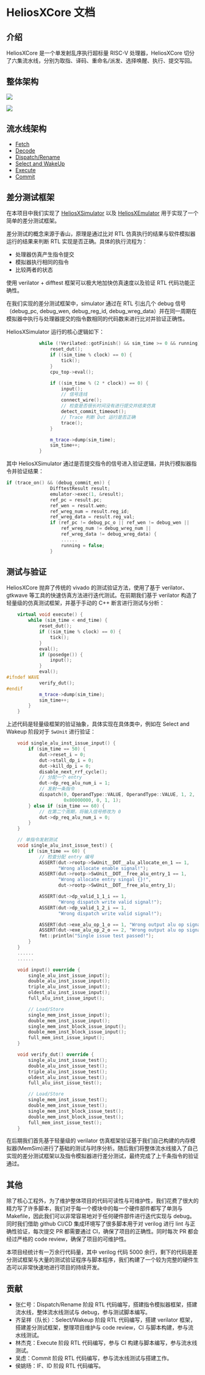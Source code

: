 # HeliosXCore 文档

## 介绍
HeliosXCore 是一个单发射乱序执行超标量 RISC-V 处理器，HeliosXCore 切分了六集流水线，分别为取指、译码、重命名/派发、选择唤醒、执行、提交写回。

## 整体架构

![](HeliosXCore/figures/HeliosXCore.png)

![](HeliosXCore/figures/HeliosXCorePipeline.png)

## 流水线架构
- [Fetch](HeliosXCore/if.md)
- [Decode](HeliosXCore/id.md)
- [Dispatch/Rename](HeliosXCore/dp.md)
- [Select and WakeUp](HeliosXCore/sw.md)
- [Execute](HeliosXCore/ex.md)
- [Commit](HeliosXCore/com.md)

## 差分测试框架
在本项目中我们实现了 [HeliosXSimulator](https://github.com/HeliosXCore/HeliosXSimulator) 以及 [HeliosXEmulator](https://github.com/HeliosXCore/HeliosXEmulator) 用于实现了一个简单的差分测试框架。

差分测试的概念来源于香山，原理是通过比对 RTL 仿真执行的结果与软件模拟器运行的结果来判断 RTL 实现是否正确。具体的执行流程为：
- 处理器仿真产生指令提交
- 模拟器执行相同的指令
- 比较两者的状态

使用 verilator + difftest 框架可以极大地加快仿真速度以及验证 RTL 代码功能正确性。

在我们实现的差分测试框架中，simulator 通过在 RTL 引出几个 debug 信号（debug_pc, debug_wen, debug_reg_id, debug_wreg_data）并在同一周期在模拟器中执行与处理器提交的指令数相同的代码数来进行比对并验证正确性。

HeliosXSimulator 运行的核心逻辑如下：

```cpp
            while (!Verilated::gotFinish() && sim_time >= 0 && running) {
                reset_dut();
                if ((sim_time % clock) == 0) {
                    tick();
                }
                cpu_top->eval();

                if ((sim_time % (2 * clock)) == 0) {
                    input();
                    // 信号连线
                    connect_wire();
                    // 检查是否很长时间没有进行提交并结束仿真
                    detect_commit_timeout();
                    // Trace 判断 Dut 运行是否正确
                    trace();
                }

                m_trace->dump(sim_time);
                sim_time++;
            }
```

其中 HeliosXSimulator 通过是否提交指令的信号进入验证逻辑，并执行模拟器指令并验证结果：

```cpp
if (trace_on() && (debug_commit_en)) {
                DifftestResult result;
                emulator->exec(1, &result);
                ref_pc = result.pc;
                ref_wen = result.wen;
                ref_wreg_num = result.reg_id;
                ref_wreg_data = result.reg_val;
                if (ref_pc != debug_pc_o || ref_wen != debug_wen ||
                    ref_wreg_num != debug_wreg_num ||
                    ref_wreg_data != debug_wreg_data) {
                    ......
                    running = false;
                }
```

## 测试与验证
HeliosXCore 抛弃了传统的 vivado 的测试验证方法，使用了基于 verilator、gtkwave 等工具的快速仿真方法进行迭代测试。在前期我们基于 verilator 构造了轻量级的仿真测试框架，并基于手动的 C++ 断言进行测试与分析：

```cpp
    virtual void execute() {
        while (sim_time < end_time) {
            reset_dut();
            if ((sim_time % clock) == 0) {
                tick();
            }
            eval();
            if (posedge()) {
                input();
            }
            eval();
#ifndef WAVE
            verify_dut();
#endif
            m_trace->dump(sim_time);
            sim_time++;
        }
    }
```

上述代码是轻量级框架的验证抽象，具体实现在具体类中，例如在 Select and Wakeup 阶段对于 `SwUnit` 进行验证：
```cpp
    void single_alu_inst_issue_input() {
        if (sim_time == 50) {
            dut->reset_i = 0;
            dut->stall_dp_i = 0;
            dut->kill_dp_i = 0;
            disable_next_rrf_cycle();
            // 分配一个 entry
            dut->dp_req_alu_num_i = 1;
            // 发射一条指令
            dispatch(0, OperandType::VALUE, OperandType::VALUE, 1, 2,
                     0x80000000, 0, 1, 1);
        } else if (sim_time == 60) {
            // 在第二个周期，将输入信号修改为 0
            dut->dp_req_alu_num_i = 0;
        }
    }

    // 单指令发射测试
    void single_alu_inst_issue_test() {
        if (sim_time == 60) {
            // 检查分配 entry 编号
            ASSERT(dut->rootp->SwUnit__DOT__alu_allocate_en_1 == 1,
                   "Wrong allocate enable signal!");
            ASSERT(dut->rootp->SwUnit__DOT__free_alu_entry_1 == 1,
                   "Wrong allocate entry singal {}!",
                   dut->rootp->SwUnit__DOT__free_alu_entry_1);

            ASSERT(dut->dp_valid_1_1_i == 1,
                   "Wrong dispatch write valid signal!");
            ASSERT(dut->dp_valid_1_2_i == 1,
                   "Wrong dispatch write valid signal!");

            ASSERT(dut->exe_alu_op_1_o == 1, "Wrong output alu op signal!");
            ASSERT(dut->exe_alu_op_2_o == 2, "Wrong output alu op signal!");
            fmt::println("Single issue test passed!");
        }
    }
    ......
    ......

    void input() override {
        single_alu_inst_issue_input();
        double_alu_inst_issue_input();
        triple_alu_inst_issue_input();
        oldest_alu_inst_issue_input();
        full_alu_inst_issue_input();

        // Load/Store
        single_mem_inst_issue_input();
        double_mem_inst_issue_input();
        single_mem_inst_block_issue_input();
        double_mem_inst_block_issue_input();
        full_mem_inst_issue_input();
    }

    void verify_dut() override {
        single_alu_inst_issue_test();
        double_alu_inst_issue_test();
        triple_alu_inst_issue_test();
        oldest_alu_inst_issue_test();
        full_alu_inst_issue_test();

        // Load/Store
        single_mem_inst_issue_test();
        double_mem_inst_issue_test();
        single_mem_inst_block_issue_test();
        double_mem_inst_block_issue_test();
        full_mem_inst_issue_test();
    }
```

在后期我们首先基于轻量级的 verilator 仿真框架验证基于我们自己构建的内存模拟器(MemSim)进行了基础的测试与时序分析。随后我们将整体流水线接入了自己实现的差分测试框架以及指令模拟器进行差分测试，最终完成了上千条指令的验证通过。

## 其他

除了核心工程外，为了维护整体项目的代码可读性与可维护性，我们花费了很大的精力写了许多脚本，我们对于每一个模块中的每一个硬件部件都写了单测与 Makefile，因此我们可以非常容易地对于任何硬件部件进行迭代实现与 debug。同时我们借助 github CI/CD 集成环境写了很多脚本用于对 verilog 进行 lint 与正确性验证，每次提交 PR 都需要通过 CI，确保了项目的正确性。同时每次 PR 都会经过严格的 code review，确保了项目的可维护性。

本项目经统计有一万余行代码量，其中 verilog 代码 5000 余行，剩下的代码是差分测试框架与大量的测试验证程序与脚本程序，我们构建了一个较为完整的硬件生态可以非常快速地进行项目的持续开发。

## 贡献
- 张仁号：Dispatch/Rename 阶段 RTL 代码编写，搭建指令模拟器框架，搭建流水线，整体流水线测试与 debug，参与测试脚本编写。
- 齐呈祥（队长）：Select/Wakeup 阶段 RTL 代码编写，搭建 verilator 框架，搭建差分测试框架，整理项目维护与 code review，CI 与脚本构建，参与流水线测试。
- 林杰克：Execute 阶段 RTL 代码编写，参与 CI 构建与脚本编写，参与流水线测试。
- 吴虑：Commit 阶段 RTL 代码编写，参与流水线测试与搭建工作。
- 侯姚旸：IF、ID 阶段 RTL 代码编写。

